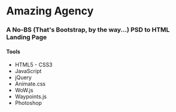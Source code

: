 # Amazing Agency

### A No-BS (That's Bootstrap, by the way...) PSD to HTML Landing Page

#### Tools
* HTML5 - CSS3
* JavaScript
* jQuery
* Animate.css
* WoW.js
* Waypoints.js
* Photoshop
